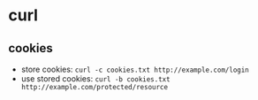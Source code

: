 # curl

## cookies
* store cookies: `curl -c cookies.txt http://example.com/login`
* use stored cookies: `curl -b cookies.txt http://example.com/protected/resource`